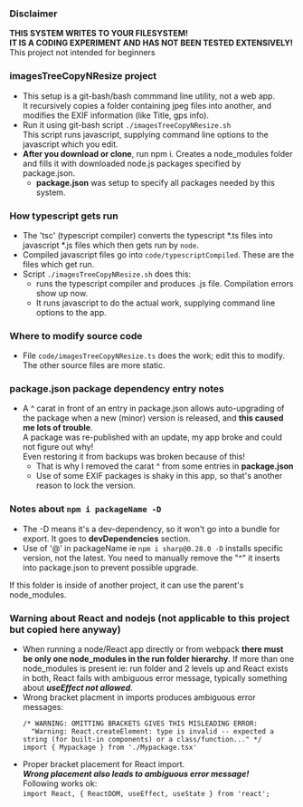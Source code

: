 
### Disclaimer  
**THIS SYSTEM WRITES TO YOUR FILESYSTEM!   
IT IS A CODING EXPERIMENT AND HAS NOT BEEN TESTED EXTENSIVELY!**  
This project not intended for beginners
### imagesTreeCopyNResize project
- This setup is a git-bash/bash commmand line utility, not a web app.   
It recursively copies a folder containing jpeg files into another, and modifies the EXIF information (like Title, gps info).
- Run it using git-bash script ```./imagesTreeCopyNResize.sh```  
  This script runs javascript, supplying command line options to the javascript which you edit.  
- **After you download or clone**, run npm i. Creates a node_modules folder and fills it with downloaded node.js packages specified by package.json.  
  - **package.json** was setup to specify all packages needed by this system.
### How typescript gets run  
- The 'tsc' (typescript compiler) converts the typescript *.ts files into javascript *.js files which then gets run by ```node```. 
- Compiled javascript files go into ```code/typescriptCompiled```.  These are the files which get run.    
- Script ```./imagesTreeCopyNResize.sh``` does this:  
  - runs the typescript compiler and produces .js file. Compilation errors show up now.  
  - It runs javascript to do the actual work, supplying command line options to the app.
### Where to modify source code  
- File ```code/imagesTreeCopyNResize.ts``` does the work; edit this to modify. The other source files are more static.  
### package.json package dependency entry notes    
  - A ^ carat in front of an entry in package.json allows auto-upgrading of the package when a new (minor) version is released, and **this caused me lots of trouble**.  
    A package was re-published with an update, my app broke and could not figure out why!   
    Even restoring it from backups was broken because of this!  
      - That is why I removed the carat ^ from some entries in **package.json**  
      - Use of some EXIF packages is shaky in this app, so that's another reason to lock the version.  
### Notes about ```npm i packageName -D```
  - The -D means it's a dev-dependency, so it won't go into a bundle for export. It goes to **devDependencies** section. 
  - Use of '@' in packageName ie ```npm i sharp@0.28.0 -D``` installs specific version, not the latest. You need to manually remove the "^" it inserts into package.json to prevent possible upgrade.  

If this folder is inside of another project, it can use the parent's node_modules.  
### Warning about React and nodejs (not applicable to this project but copied here anyway) 
- When running a node/React app directly or from webpack **there must be only one node_modules in the run folder hierarchy**. If more than one node_modules is present ie: run folder and 2 levels up and React exists in both, React fails with ambiguous error message, typically something about ***useEffect not allowed***. 
- Wrong bracket placment in imports produces ambiguous error messages:   
  ```
  /* WARNING: OMITTING BRACKETS GIVES THIS MISLEADING ERROR:
    "Warning: React.createElement: type is invalid -- expected a string (for built-in components) or a class/function..." */
  import { Mypackage } from './Mypackage.tsx'
  ```
- Proper bracket placement for React import.   
  ***Wrong placement also leads to ambiguous error message!***  
  Following works ok:  
```import React, { ReactDOM, useEffect, useState } from 'react';```
  
